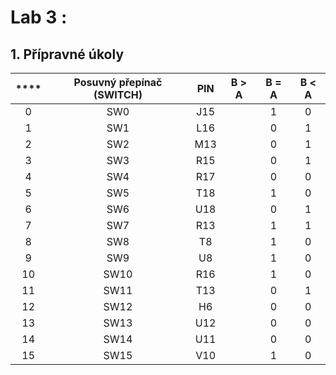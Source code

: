 # Lab 3 :

## 1. Přípravné úkoly


| **** | **Posuvný přepínač (SWITCH)** | **PIN** | **B > A** | **B = A** | **B < A** |
| :-: | :-: | :-: | :-: | :-: | :-: |
| 0 | SW0 | J15 || 1 | 0 |
| 1 | SW1 | L16 || 0 | 1 |
| 2 | SW2 | M13 || 0 | 1 |
| 3 | SW3 | R15 || 0 | 1 |
| 4 | SW4 | R17 || 0 | 0 |
| 5 | SW5 | T18 || 1 | 0 |
| 6 | SW6 | U18 || 0 | 1 |
| 7 | SW7 | R13 ||  1 | 1 |
| 8 | SW8 | T8 ||  1 | 0 |
| 9 | SW9 | U8 ||  1 | 0 |
| 10 | SW10 | R16 || 1 | 0 |
| 11 | SW11 | T13 || 0 | 1 |
| 12 | SW12 | H6 || 0 | 0 |
| 13 | SW13 | U12 || 0 | 0 |
| 14 | SW14 | U11 || 0 | 0 |
| 15 | SW15 | V10 || 1 | 0 |




